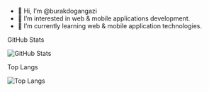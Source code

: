 - 👋 Hi, I’m @burakdogangazi
- 👀 I’m interested in web & mobile applications development.
- 🌱 I’m currently learning web & mobile application technologies.

GitHub Stats

![GitHub Stats](https://github-readme-stats.vercel.app/api?username=burakdogangazi&theme=synthwave)


Top Langs

![Top Langs](https://github-readme-stats.vercel.app/api/top-langs/?username=burakdogangazi&langs_count=15)

